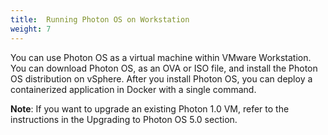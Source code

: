 ```yaml
---
title:  Running Photon OS on Workstation
weight: 7
---
```


You can use Photon OS as a virtual machine within VMware Workstation. You can download Photon OS, as an OVA or ISO file, and install the Photon OS distribution on vSphere. After you install Photon OS, you can deploy a containerized application in Docker with a single command.

**Note**: If you want to upgrade an existing Photon 1.0 VM, refer to the instructions in the Upgrading to Photon OS 5.0 section. 

